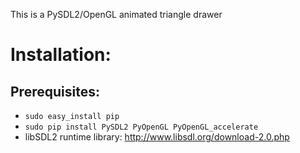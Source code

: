 This is a PySDL2/OpenGL animated triangle drawer


# Installation:

## Prerequisites:
* `sudo easy_install pip`
* `sudo pip install PySDL2 PyOpenGL PyOpenGL_accelerate`
* libSDL2 runtime library: http://www.libsdl.org/download-2.0.php
